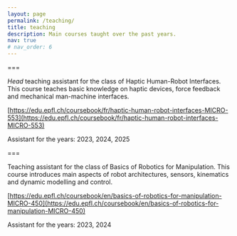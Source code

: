 ```yaml
---
layout: page
permalink: /teaching/
title: teaching
description: Main courses taught over the past years.
nav: true
# nav_order: 6
---
```


===

*Head* teaching assistant for the class of Haptic Human-Robot Interfaces.
This course teaches basic knowledge on haptic devices, force feedback and mechanical man-machine interfaces.

[https://edu.epfl.ch/coursebook/fr/haptic-human-robot-interfaces-MICRO-553](https://edu.epfl.ch/coursebook/fr/haptic-human-robot-interfaces-MICRO-553)

Assistant for the years:
2023, 2024, 2025


===

Teaching assistant for the class of Basics of Robotics for Manipulation.
This course introduces main aspects of robot architectures, sensors, kinematics and dynamic modelling and control.

[https://edu.epfl.ch/coursebook/en/basics-of-robotics-for-manipulation-MICRO-450](https://edu.epfl.ch/coursebook/en/basics-of-robotics-for-manipulation-MICRO-450)

Assistant for the years:
2023, 2024
